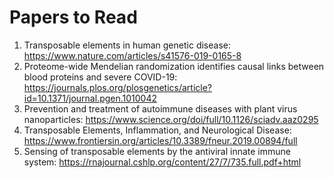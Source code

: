 # Papers to Read
1. Transposable elements in human genetic disease: https://www.nature.com/articles/s41576-019-0165-8
2. Proteome-wide Mendelian randomization identifies causal links between blood proteins and severe COVID-19: https://journals.plos.org/plosgenetics/article?id=10.1371/journal.pgen.1010042
3. Prevention and treatment of autoimmune diseases with plant virus nanoparticles: https://www.science.org/doi/full/10.1126/sciadv.aaz0295
4. Transposable Elements, Inflammation, and Neurological Disease: https://www.frontiersin.org/articles/10.3389/fneur.2019.00894/full
5. Sensing of transposable elements by the antiviral innate immune system: https://rnajournal.cshlp.org/content/27/7/735.full.pdf+html
